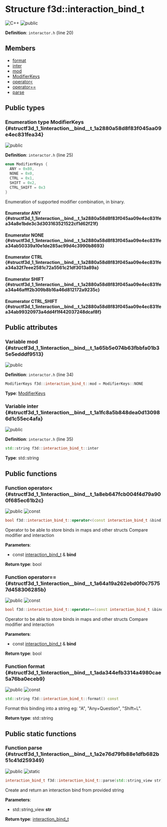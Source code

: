 # Structure f3d::interaction\_bind\_t

![][C++]
![][public]

**Definition**: `interactor.h` (line 20)





## Members

* [format](structf3d_1_1interaction__bind__t.md#structf3d_1_1interaction__bind__t_1ada344efb3314a4980cae5a76ba0eceb9)
* [inter](structf3d_1_1interaction__bind__t.md#structf3d_1_1interaction__bind__t_1a1fc8a5b848dea0d130986d1c55ec4afa)
* [mod](structf3d_1_1interaction__bind__t.md#structf3d_1_1interaction__bind__t_1a65b5e074b63fbbfa01b35e5edddf9513)
* [ModifierKeys](structf3d_1_1interaction__bind__t.md#structf3d_1_1interaction__bind__t_1a2880a58d8f83f045aa09e4ec831fea34)
* [operator\<](structf3d_1_1interaction__bind__t.md#structf3d_1_1interaction__bind__t_1a8eb647fcb004f4d79a900f685ec61b2c)
* [operator==](structf3d_1_1interaction__bind__t.md#structf3d_1_1interaction__bind__t_1a64a19a262ebd0f0c75757d458306285b)
* [parse](structf3d_1_1interaction__bind__t.md#structf3d_1_1interaction__bind__t_1a2e76d79fb88e1dfb682b51c41d259349)

## Public types

### Enumeration type ModifierKeys {#structf3d_1_1interaction__bind__t_1a2880a58d8f83f045aa09e4ec831fea34}

![][public]

**Definition**: `interactor.h` (line 25)


```cpp
enum ModifierKeys {
  ANY = 0x80,
  NONE = 0x0,
  CTRL = 0x1,
  SHIFT = 0x2,
  CTRL_SHIFT = 0x3
}
```




Enumeration of supported modifier combination, in binary.



#### Enumerator ANY {#structf3d_1_1interaction__bind__t_1a2880a58d8f83f045aa09e4ec831fea34a8e1bde3c3d303163521522cf1d62f21f}





#### Enumerator NONE {#structf3d_1_1interaction__bind__t_1a2880a58d8f83f045aa09e4ec831fea34ab50339a10e1de285ac99d4c3990b8693}





#### Enumerator CTRL {#structf3d_1_1interaction__bind__t_1a2880a58d8f83f045aa09e4ec831fea34a32f7eee2581c72a5561c21df3013a89a}





#### Enumerator SHIFT {#structf3d_1_1interaction__bind__t_1a2880a58d8f83f045aa09e4ec831fea34a46afff2b309b8b16a46d812172a9235c}





#### Enumerator CTRL\_SHIFT {#structf3d_1_1interaction__bind__t_1a2880a58d8f83f045aa09e4ec831fea34ab99320973a4dd4f1f442037248dcaf8f}







## Public attributes

### Variable mod {#structf3d_1_1interaction__bind__t_1a65b5e074b63fbbfa01b35e5edddf9513}

![][public]

**Definition**: `interactor.h` (line 34)


```cpp
ModifierKeys f3d::interaction_bind_t::mod = ModifierKeys::NONE
```








**Type**: [ModifierKeys](structf3d_1_1interaction__bind__t.md#structf3d_1_1interaction__bind__t_1a2880a58d8f83f045aa09e4ec831fea34)



### Variable inter {#structf3d_1_1interaction__bind__t_1a1fc8a5b848dea0d130986d1c55ec4afa}

![][public]

**Definition**: `interactor.h` (line 35)


```cpp
std::string f3d::interaction_bind_t::inter
```








**Type**: std::string



## Public functions

### Function operator\< {#structf3d_1_1interaction__bind__t_1a8eb647fcb004f4d79a900f685ec61b2c}

![][public]
![][const]


```cpp
bool f3d::interaction_bind_t::operator<(const interaction_bind_t &bind) const
```




Operator to be able to store binds in maps and other structs Compare modifier and interaction



**Parameters**:

* const [interaction\_bind\_t](structf3d_1_1interaction__bind__t.md) & **bind**

**Return type**: bool



### Function operator== {#structf3d_1_1interaction__bind__t_1a64a19a262ebd0f0c75757d458306285b}

![][public]
![][const]


```cpp
bool f3d::interaction_bind_t::operator==(const interaction_bind_t &bind) const
```




Operator to be able to store binds in maps and other structs Compare modifier and interaction



**Parameters**:

* const [interaction\_bind\_t](structf3d_1_1interaction__bind__t.md) & **bind**

**Return type**: bool



### Function format {#structf3d_1_1interaction__bind__t_1ada344efb3314a4980cae5a76ba0eceb9}

![][public]
![][const]


```cpp
std::string f3d::interaction_bind_t::format() const
```




Format this binding into a string eg: "A", "Any+Question", "Shift+L".



**Return type**: std::string



## Public static functions

### Function parse {#structf3d_1_1interaction__bind__t_1a2e76d79fb88e1dfb682b51c41d259349}

![][public]
![][static]


```cpp
interaction_bind_t f3d::interaction_bind_t::parse(std::string_view str)
```




Create and return an interaction bind from provided string



**Parameters**:

* std::string_view **str**

**Return type**: [interaction\_bind\_t](structf3d_1_1interaction__bind__t.md)



[public]: https://img.shields.io/badge/-public-brightgreen (public)
[C++]: https://img.shields.io/badge/language-C%2B%2B-blue (C++)
[const]: https://img.shields.io/badge/-const-lightblue (const)
[protected]: https://img.shields.io/badge/-protected-yellow (protected)
[static]: https://img.shields.io/badge/-static-lightgrey (static)
[private]: https://img.shields.io/badge/-private-red (private)